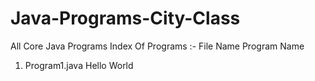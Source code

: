 # Java-Programs-City-Class
All Core Java Programs
Index Of Programs :-
   File Name         Program Name
1) Program1.java    Hello World
